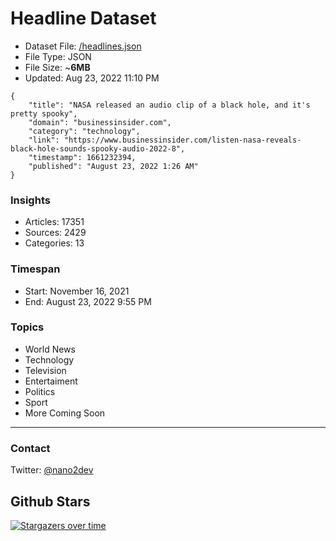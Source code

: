 # Headline Dataset

- Dataset File: [/headlines.json](https://raw.githubusercontent.com/fwd/news/master/headlines.json) 
- File Type: JSON
- File Size: ~**6MB**
- Updated: Aug 23, 2022 11:10 PM

```
{
    "title": "NASA released an audio clip of a black hole, and it's pretty spooky",
    "domain": "businessinsider.com",
    "category": "technology",
    "link": "https://www.businessinsider.com/listen-nasa-reveals-black-hole-sounds-spooky-audio-2022-8",
    "timestamp": 1661232394,
    "published": "August 23, 2022 1:26 AM"
}
```

### Insights

- Articles: 17351
- Sources: 2429
- Categories: 13

### Timespan

- Start: November 16, 2021
- End: August 23, 2022 9:55 PM

### Topics

- World News
- Technology
- Television
- Entertaiment
- Politics
- Sport
- More Coming Soon

---

### Contact 

Twitter: [@nano2dev](https://twitter.com/nano2dev)

## Github Stars

[![Stargazers over time](https://starchart.cc/fwd/news.svg)](https://starchart.cc/fwd/news)
	